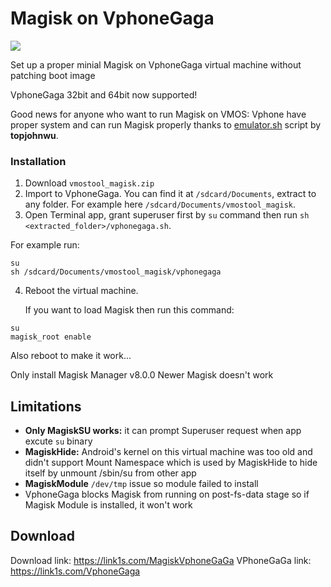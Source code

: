 # Magisk on VphoneGaga

<img src="https://i.imgur.com/s67IoUZ.jpg"/>



Set up a proper minial Magisk on VphoneGaga virtual machine without patching boot image

VphoneGaga 32bit and 64bit now supported!

Good news for anyone who want to run Magisk on VMOS: Vphone have proper system and can run Magisk properly thanks to [emulator.sh](https://github.com/topjohnwu/Magisk/blob/master/scripts/emulator.sh) script by **topjohnwu**. 

### Installation

  1. Download `vmostool_magisk.zip`
  2. Import to VphoneGaga. You can find it at `/sdcard/Documents`, extract to any folder. For example here `/sdcard/Documents/vmostool_magisk`.
  3. Open Terminal app, grant superuser first by `su` command then run `sh <extracted_folder>/vphonegaga.sh`.
  
  For example run:
```
su
sh /sdcard/Documents/vmostool_magisk/vphonegaga
```
  4. Reboot the virtual machine.

     If you want to load Magisk then run this command:
```
su
magisk_root enable
```


Also reboot to make it work...

Only install Magisk Manager v8.0.0
Newer Magisk doesn't work

## Limitations 
- **Only MagiskSU works:** it can prompt Superuser request when app excute `su` binary
- **MagiskHide:** Android's kernel on this virtual machine was too old and didn't support Mount Namespace which is used by MagiskHide to hide itself by unmount /sbin/su from other app
- **MagiskModule** `/dev/tmp` issue so module failed to install
- VphoneGaga blocks Magisk from running on post-fs-data stage so if Magisk Module is installed, it won't work



## Download

Download link: https://link1s.com/MagiskVphoneGaGa
VPhoneGaGa link: https://link1s.com/VphoneGaga
